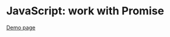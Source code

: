 # JavaScript: work with Promise

[Demo page](https://zahoruiko.github.io/HW_FE_Level1-221103-Promise/)
